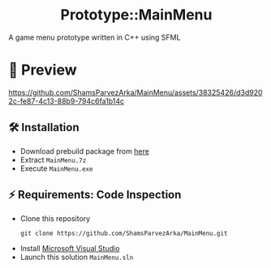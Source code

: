 <h1 align="center">
	Prototype::MainMenu
</h1>
A game menu prototype written in C++ using SFML

# 🎴 Preview
https://github.com/ShamsParvezArka/MainMenu/assets/38325426/d3d9202c-fe87-4c13-88b9-794c6fa1b14c

## 🛠️ Installation
* Download prebuild package from [here](https://github.com/ShamsParvezArka/MainMenu/releases/download/Latest/MainMenu.7z)
* Extract `MainMenu.7z` 
* Execute `MainMenu.exe`

## ⚡ Requirements: Code Inspection
* Clone this repository
	```shell
	git clone https://github.com/ShamsParvezArka/MainMenu.git
	```
* Install [Microsoft Visual Studio](https://visualstudio.microsoft.com/downloads/)
* Launch this solution `MainMenu.sln`
